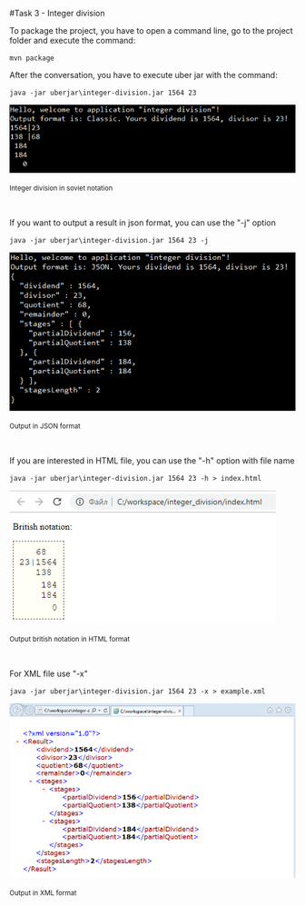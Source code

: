 #Task 3 - Integer division

To package the project, you have to open a command line, go to the project folder and execute the command:
    
    mvn package
    
After the conversation, you have to execute uber jar with the command:    
    
    java -jar uberjar\integer-division.jar 1564 23

![Classic](src\main\resources\docs\classic.png "program output")

<small>Integer division in soviet notation<p><br></small>

If you want to output a result in json format, you can use the "-j" option

    java -jar uberjar\integer-division.jar 1564 23 -j
    
![Classic](src\main\resources\docs\json.png "program output")

<small>Output in JSON format<p><br></small>

If you are interested in HTML file, you can use the "-h" option with file name

    java -jar uberjar\integer-division.jar 1564 23 -h > index.html

 ![Classic](src\main\resources\docs\html.png "program output")
 
<small>Output british notation in HTML format<p><br></small>
  
For XML file use "-x"

    java -jar uberjar\integer-division.jar 1564 23 -x > example.xml

![Classic](src\main\resources\docs\xml.png "program output")

<small>Output in XML format</small>
